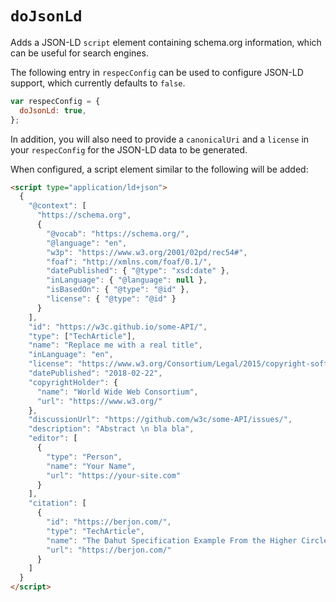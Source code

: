 # `doJsonLd`

Adds a JSON-LD `script` element containing schema.org information, which can be useful for search engines.

The following entry in `respecConfig` can be used to configure JSON-LD support, which currently defaults to `false`.

```javascript "example": "Enable JSON-LD data generation."
var respecConfig = {
  doJsonLd: true,
};
```

In addition, you will also need to provide a `canonicalUri` and a `license` in your `respecConfig` for the JSON-LD data to be generated.

When configured, a script element similar to the following will be added:

<samp>

```html
<script type="application/ld+json">
  {
    "@context": [
      "https://schema.org",
      {
        "@vocab": "https://schema.org/",
        "@language": "en",
        "w3p": "https://www.w3.org/2001/02pd/rec54#",
        "foaf": "http://xmlns.com/foaf/0.1/",
        "datePublished": { "@type": "xsd:date" },
        "inLanguage": { "@language": null },
        "isBasedOn": { "@type": "@id" },
        "license": { "@type": "@id" }
      }
    ],
    "id": "https://w3c.github.io/some-API/",
    "type": ["TechArticle"],
    "name": "Replace me with a real title",
    "inLanguage": "en",
    "license": "https://www.w3.org/Consortium/Legal/2015/copyright-software-and-document",
    "datePublished": "2018-02-22",
    "copyrightHolder": {
      "name": "World Wide Web Consortium",
      "url": "https://www.w3.org/"
    },
    "discussionUrl": "https://github.com/w3c/some-API/issues/",
    "description": "Abstract \n bla bla",
    "editor": [
      {
        "type": "Person",
        "name": "Your Name",
        "url": "https://your-site.com"
      }
    ],
    "citation": [
      {
        "id": "https://berjon.com/",
        "type": "TechArticle",
        "name": "The Dahut Specification Example From the Higher Circle",
        "url": "https://berjon.com/"
      }
    ]
  }
</script>
```

</samp>
